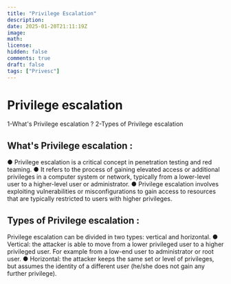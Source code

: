 ```yaml
---
title: "Privilege Escalation"
description: 
date: 2025-01-20T21:11:19Z
image: 
math: 
license: 
hidden: false
comments: true
draft: false
tags: ["Privesc"]
---
```



# Privilege escalation 

1-What's Privilege escalation ?
2-Types of Privilege escalation

## What's Privilege escalation :

● Privilege escalation is a critical concept in penetration testing and red
teaming.
● It refers to the process of gaining elevated access or additional privileges
in a computer system or network, typically from a lower-level user to a
higher-level user or administrator.
● Privilege escalation involves exploiting vulnerabilities or
misconfigurations to gain access to resources that are typically restricted
to users with higher privileges.

## Types of Privilege escalation :
Privilege escalation can be divided in two types: vertical and horizontal.
● Vertical: the attacker is able to move from a lower privileged user to a
higher privileged user. For example from a low-end user to administrator
or root user.
● Horizontal: the attacker keeps the same set or level of privileges, but
assumes the identity of a different user (he/she does not gain any further
privilege).

